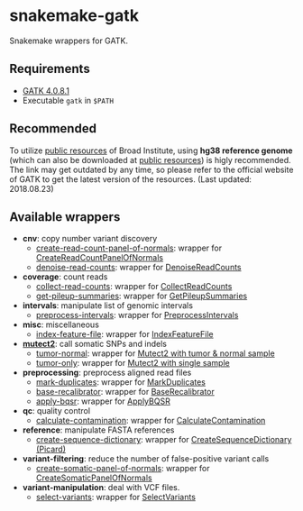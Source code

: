# snakemake-gatk

Snakemake wrappers for GATK.

## Requirements

- [GATK 4.0.8.1](https://software.broadinstitute.org/gatk/download/)
- Executable `gatk` in `$PATH`

## Recommended

To utilize [public resources](https://console.cloud.google.com/storage/browser/genomics-public-data/resources/broad/hg38/v0) of Broad Institute, using **hg38 reference genome** (which can also be downloaded at [public resources](https://console.cloud.google.com/storage/browser/genomics-public-data/resources/broad/hg38/v0)) is higly recommended. The link may get outdated by any time, so please refer to the official website of GATK to get the latest version of the resources. (Last updated: 2018.08.23)

## Available wrappers

- **cnv**: copy number variant discovery
  - [create-read-count-panel-of-normals][create-read-count-panel-of-normals]: wrapper for [CreateReadCountPanelOfNormals](CreateReadCountPanelOfNormals)
  - [denoise-read-counts](gatk/cnv/denoise-read-counts): wrapper for [DenoiseReadCounts][DenoiseReadCounts]
- **coverage**: count reads
  - [collect-read-counts][collect-read-counts]: wrapper for [CollectReadCounts][CollectReadCounts]
  - [get-pileup-summaries][get-pileup-summaries]: wrapper for [GetPileupSummaries][GetPileupSummaries]
- **intervals**: manipulate list of genomic intervals
  - [preprocess-intervals][preprocess-intervals]: wrapper for [PreprocessIntervals][PreprocessIntervals]
- **misc**: miscellaneous
  - [index-feature-file][index-feature-file]: wrapper for [IndexFeatureFile][IndexFeatureFile]
- [**mutect2**][mutect2]: call somatic SNPs and indels
  - [tumor-normal][tumor-normal]: wrapper for [Mutect2 with tumor & normal sample][Mutect2 with tumor & normal sample]
  - [tumor-only][tumor-only]: wrapper for [Mutect2 with single sample][Mutect2 with single sample]
- **preprocessing**: preprocess aligned read files
  - [mark-duplicates][mark-duplicates]: wrapper for [MarkDuplicates][MarkDuplicates]
  - [base-recalibrator][base-recalibrator]: wrapper for [BaseRecalibrator][BaseRecalibrator]
  - [apply-bqsr][apply-bqsr]: wrapper for [ApplyBQSR][ApplyBQSR]
- **qc**: quality control
  - [calculate-contamination][calculate-contamination]: wrapper for [CalculateContamination][CalculateContamination]
- **reference**: manipulate FASTA references
  - [create-sequence-dictionary][create-sequence-dictionary]: wrapper for [CreateSequenceDictionary (Picard)][CreateSequenceDictionary (Picard)]
- **variant-filtering**: reduce the number of false-positive variant calls
  - [create-somatic-panel-of-normals][create-somatic-panel-of-normals]: wrapper for [CreateSomaticPanelOfNormals][CreateSomaticPanelOfNormals]
- **variant-manipulation**: deal with VCF files.
  - [select-variants][select-variants]: wrapper for [SelectVariants][SelectVariants]


[create-read-count-panel-of-normals]: [gatk/cnv/create-read-count-panel-of-normals]
[denoise-read-counts]: [gatk/cnv/denoise-read-counts]
[collect-read-counts]: [gatk/coverage/collect-read-counts]
[get-pileup-summaries]: [gatk/coverage/get-pileup-summaries]
[preprocess-intervals]: [gatk/intervals/preprocess-intervals]
[index-feature-file]: [gatk/misc/index-feature-file]
[mutect2]: [gatk/mutect2]
[tumor-normal]: [gatk/mutect2/tumor-normal]
[tumor-only]: [gatk/mutect2/tumor-only]
[mark-duplicates]: [gatk/preprocessing/mark-duplicates]
[base-recalibrator]: [gatk/preprocessing/base-recalibrator]
[apply-bqsr]: [gatk/preprocessing/apply-bqsr]
[calculate-contamination]: [gatk/qc/calculate-contamination]
[create-sequence-dictionary]: [gatk/reference/create-sequence-dictionary]
[create-somatic-panel-of-normals]: [gatk/variant-filtering/create-somatic-panel-of-normals]
[select-variants]: [gatk/variant-manipulation/select-variants]

[CreateReadCountPanelOfNormals]: [https://software.broadinstitute.org/gatk/documentation/tooldocs/current/org_broadinstitute_hellbender_tools_copynumber_CreateReadCountPanelOfNormals.php]
[DenoiseReadCounts]: [https://software.broadinstitute.org/gatk/documentation/tooldocs/current/org_broadinstitute_hellbender_tools_copynumber_DenoiseReadCounts.php]
[CollectReadCounts]: [https://software.broadinstitute.org/gatk/documentation/tooldocs/current/org_broadinstitute_hellbender_tools_copynumber_CollectReadCounts.php]
[GetPileupSummaries]: [https://software.broadinstitute.org/gatk/documentation/tooldocs/current/org_broadinstitute_hellbender_tools_walkers_contamination_GetPileupSummaries.php]
[PreprocessIntervals]: [https://software.broadinstitute.org/gatk/documentation/tooldocs/current/org_broadinstitute_hellbender_tools_copynumber_PreprocessIntervals.php]
[PreprocessIntervals]: [https://software.broadinstitute.org/gatk/documentation/tooldocs/current/org_broadinstitute_hellbender_tools_copynumber_PreprocessIntervals.php]
[IndexFeatureFile]: [https://software.broadinstitute.org/gatk/documentation/tooldocs/4.0.3.0/org_broadinstitute_hellbender_tools_IndexFeatureFile.php]
[Mutect2 with tumor & normal sample]: [https://software.broadinstitute.org/gatk/documentation/tooldocs/current/org_broadinstitute_hellbender_tools_walkers_mutect_Mutect2.php]
[Mutect2 with single sample]: [https://software.broadinstitute.org/gatk/documentation/tooldocs/current/org_broadinstitute_hellbender_tools_walkers_mutect_Mutect2.php]
[MarkDuplicates]: [https://software.broadinstitute.org/gatk/documentation/tooldocs/4.0.4.0/picard_sam_markduplicates_MarkDuplicates.php]
[BaseRecalibrator]: [https://software.broadinstitute.org/gatk/documentation/tooldocs/current/org_broadinstitute_hellbender_tools_walkers_bqsr_BaseRecalibrator.php]
[ApplyBQSR]: [https://software.broadinstitute.org/gatk/documentation/tooldocs/current/org_broadinstitute_hellbender_tools_walkers_bqsr_ApplyBQSR.php]
[CalculateContamination]: [https://software.broadinstitute.org/gatk/documentation/tooldocs/current/org_broadinstitute_hellbender_tools_walkers_contamination_CalculateContamination.php]
[CreateSequenceDictionary (Picard)]: [https://software.broadinstitute.org/gatk/documentation/tooldocs/4.0.3.0/picard_sam_CreateSequenceDictionary.php]
[CreateSomaticPanelOfNormals]: [https://software.broadinstitute.org/gatk/documentation/tooldocs/current/org_broadinstitute_hellbender_tools_walkers_mutect_CreateSomaticPanelOfNormals.php]
[SelectVariants]: [https://software.broadinstitute.org/gatk/documentation/tooldocs/current/org_broadinstitute_hellbender_tools_walkers_variantutils_SelectVariants.php]
